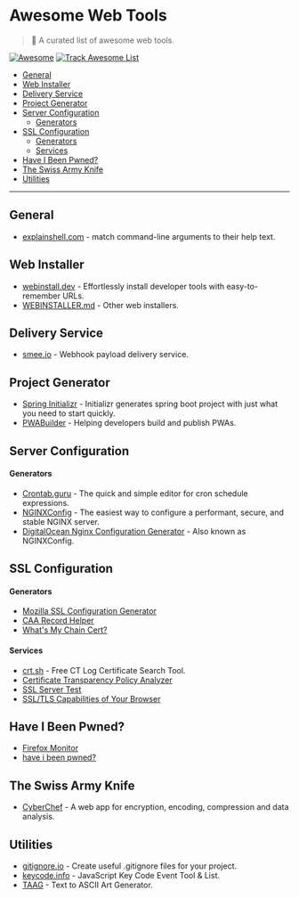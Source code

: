 # Awesome Web Tools

> 🎉 A curated list of awesome web tools.

[![Awesome](https://raw.githubusercontent.com/sindresorhus/awesome/main/media/badge.svg)](https://github.com/sindresorhus/awesome) 
[![Track Awesome List](https://www.trackawesomelist.com/badge.svg)](https://www.trackawesomelist.com)

- [General](#general)
- [Web Installer](#web-installer)
- [Delivery Service](#delivery-service)
- [Project Generator](#project-generator)
- [Server Configuration](#server-configuration)
    - [Generators][server-configuration-generators]
- [SSL Configuration](#ssl-configuration)
    - [Generators][ssl-configuration-generators]
    - [Services][ssl-configuration-services]
- [Have I Been Pwned?](#have-i-been-pwned)
- [The Swiss Army Knife](#the-swiss-army-knife)
- [Utilities](#utilities)

<!-- Variables -->
[server-configuration-generators]: #generators
[ssl-configuration-generators]: #generators-1
[ssl-configuration-services]: #services

---

## General

- [explainshell.com](https://explainshell.com/) - match command-line arguments to their help text.

## Web Installer

- [webinstall.dev](https://webinstall.dev/) - Effortlessly install developer tools with easy-to-remember URLs.
- [WEBINSTALLER.md](WEBINSTALLER.md) - Other web installers.

## Delivery Service

- [smee.io](https://smee.io/) - Webhook payload delivery service.

## Project Generator

- [Spring Initializr](https://start.spring.io/) - Initializr generates spring boot project with just what you need to start quickly.
- [PWABuilder](https://www.pwabuilder.com/) - Helping developers build and publish PWAs.

## Server Configuration

#### Generators
- [Crontab.guru](https://crontab.guru/) - The quick and simple editor for cron schedule expressions.
- [NGINXConfig](https://nginxconfig.io/) - The easiest way to configure a performant, secure, and stable NGINX server.
- [DigitalOcean Nginx Configuration Generator](https://www.digitalocean.com/community/tools/nginx) - Also known as NGINXConfig.

## SSL Configuration

#### Generators
- [Mozilla SSL Configuration Generator](https://ssl-config.mozilla.org/)
- [CAA Record Helper](https://sslmate.com/caa/)
- [What's My Chain Cert?](https://whatsmychaincert.com/)

#### Services
- [crt.sh](https://crt.sh/) - Free CT Log Certificate Search Tool.
- [Certificate Transparency Policy Analyzer](https://sslmate.com/labs/ct_policy_analyzer/)
- [SSL Server Test](https://www.ssllabs.com/ssltest/index.html)
- [SSL/TLS Capabilities of Your Browser](https://clienttest.ssllabs.com:8443/ssltest/viewMyClient.html)

## Have I Been Pwned?

- [Firefox Monitor](https://monitor.firefox.com/)
- [have i been pwned?](https://haveibeenpwned.com/)

## The Swiss Army Knife

- [CyberChef](https://gchq.github.io/CyberChef) - A web app for encryption, encoding, compression and data analysis.

## Utilities

- [gitignore.io](https://gitignore.io/) - Create useful .gitignore files for your project.
- [keycode.info](https://keycode.info/) - JavaScript Key Code Event Tool &amp; List.
- [TAAG](http://patorjk.com/software/taag) - Text to ASCII Art Generator.
